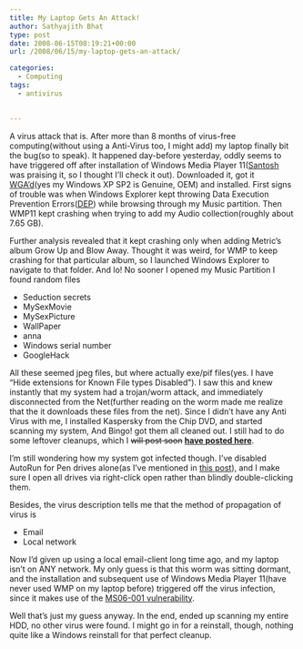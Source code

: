 ```yaml
---
title: My Laptop Gets An Attack!
author: Sathyajith Bhat
type: post
date: 2008-06-15T08:19:21+00:00
url: /2008/06/15/my-laptop-gets-an-attack/

categories:
  - Computing
tags:
  - antivirus
  

---
```

A virus attack that is. After more than 8 months of virus-free computing(without using a Anti-Virus too, I might add) my laptop finally bit the bug(so to speak). It happened day-before yesterday, oddly seems to have triggered off after installation of Windows Media Player 11(<a rel="nofollow" href="https://santoshgs.com/" target="_blank">Santosh</a> was praising it, so I thought I’ll check it out). Downloaded it, got it <a href="https://en.wikipedia.org/wiki/Windows_Genuine_Advantage" target="_blank">WGA’d</a>(yes my Windows XP SP2 is Genuine, OEM) and installed. First signs of trouble was when Windows Explorer kept throwing Data Execution Prevention Errors(<a href="https://en.wikipedia.org/wiki/Data_Execution_Prevention" target="_blank">DEP</a>) while browsing through my Music partition. Then WMP11 kept crashing when trying to add my Audio collection(roughly about 7.65 GB).

<!--more-->



Further analysis revealed that it kept crashing only when adding Metric’s album Grow Up and Blow Away. Thought it was weird, for WMP to keep crashing for that particular album, so I launched Windows Explorer to navigate to that folder. And lo! No sooner I opened my Music Partition I found random files

  * Seduction secrets
  * MySexMovie
  * MySexPicture
  * WallPaper
  * anna
  * Windows serial number
  * GoogleHack

All these seemed jpeg files, but where actually exe/pif files(yes. I have “Hide extensions for Known File types Disabled”). I saw this and knew instantly that my system had a trojan/worm attack, and immediately disconnected from the Net(further reading on the worm made me realize that the it downloads these files from the net). Since I didn’t have any Anti Virus with me, I installed Kaspersky from the Chip DVD, and started scanning my system, And Bingo! got them all cleaned out. I still had to do some leftover cleanups, which I <span style="text-decoration: line-through;">will post soon</span> [**have posted here**][1].

I’m still wondering how my system got infected though. I’ve disabled AutoRun for Pen drives alone(as I’ve mentioned in <a href="https://sathyabh.at/2008/05/04/ enabledisable-autoplay-for-individual-drives/" target="_blank">this post</a>), and I make sure I open all drives via right-click open rather than blindly double-clicking them.

Besides, the virus description tells me that the method of propagation of virus is

  * Email
  * Local network

Now I’d given up using a local email-client long time ago, and my laptop isn’t on ANY network. My only guess is that this worm was sitting dormant, and the installation and subsequent use of Windows Media Player 11(have never used WMP on my laptop before) triggered off the virus infection, since it makes use of the <a rel="nofollow" href="https://www3.ca.com/securityadvisor/vulninfo/vuln.aspx?id=33721" target="_blank">MS06-001 vulnerability</a>.

Well that’s just my guess anyway. In the end, ended up scanning my entire HDD, no other virus were found. I might go in for a reinstall, though, nothing quite like a Windows reinstall for that perfect cleanup.





 [1]: https://sathyabh.at/2008/06/15/how-to-removing-worm-womble-d-virus-worm/
